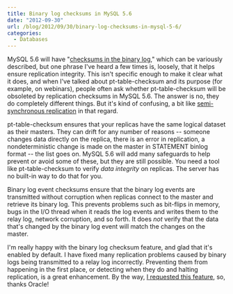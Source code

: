 ```yaml
---
title: Binary log checksums in MySQL 5.6
date: "2012-09-30"
url: /blog/2012/09/30/binary-log-checksums-in-mysql-5-6/
categories:
  - Databases
---
```

MySQL 5.6 will have "[checksums in the binary log](http://dev.mysql.com/doc/refman/5.6/en/replication-options-binary-log.html#sysvar_binlog_checksum)," which can be variously described, but one phrase I've heard a few times is, loosely, that it helps ensure replication integrity. This isn't specific enough to make it clear what it does, and when I've talked about pt-table-checksum and its purpose (for example, on webinars), people often ask whether pt-table-checksum will be obsoleted by replication checksums in MySQL 5.6. The answer is no, they do completely different things. But it's kind of confusing, a bit like [semi-synchronous replication](http://www.mysqlperformanceblog.com/2012/01/19/how-does-semisynchronous-mysql-replication-work/) in that regard.

pt-table-checksum ensures that your replicas have the same logical dataset as their masters. They can drift for any number of reasons -- someone changes data directly on the replica, there is an error in replication, a nondeterministic change is made on the master in STATEMENT binlog format -- the list goes on. MySQL 5.6 will add many safeguards to help prevent or avoid some of these, but they are still possible. You need a tool like pt-table-checksum to verify *data integrity* on replicas. The server has no built-in way to do that for you.

Binary log event checksums ensure that the binary log events are transmitted without corruption when replicas connect to the master and retrieve its binary log. This prevents problems such as bit-flips in memory, bugs in the I/O thread when it reads the log events and writes them to the relay log, network corruption, and so forth. It does *not* verify that the data that's changed by the binary log event will match the changes on the master.

I'm really happy with the binary log checksum feature, and glad that it's enabled by default. I have fixed many replication problems caused by binary logs being transmitted to a relay log incorrectly. Preventing them from happening in the first place, or detecting when they do and halting replication, is a great enhancement. By the way, [I requested this feature](http://bugs.mysql.com/bug.php?id=25737), so, thanks Oracle!


